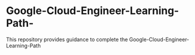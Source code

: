 # Google-Cloud-Engineer-Learning-Path-
This repository provides guidance to complete the Google-Cloud-Engineer-Learning-Path 
